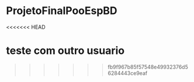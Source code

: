 # ProjetoFinalPooEspBD
<<<<<<< HEAD

teste com outro usuario 
=======
>>>>>>> fb9f967b85f57548e49932376d56284443ce9eaf
